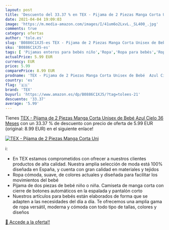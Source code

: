 ```yaml
---
layout: post
title: 'Descuento del 33.37 % en TEX - Pijama de 2 Piezas Manga Corta Uni'
date: 2021-04-04 19:09:03
image: 'https://m.media-amazon.com/images/I/41um6o2LxvL._SL400_.jpg'
comments: true
category: ofertas
author: 'tole.es'
slug: 'B0886C1XJ5-es TEX - Pijama de 2 Piezas Manga Corta Unisex de Bebé Azul...'
sku: 'B0886C1XJ5-es'
tags: [ 'Pijamas enteros para bebés niño','Ropa','Ropa para bebés','Ropa para bebés niño','Ropa para dormir y batas para bebés niño','bebé','tex', ]
actualPrice: 5.99 EUR
currency: EUR
price: 5.99
comparePrice: 8.99 EUR
prodname: 'TEX - Pijama de 2 Piezas Manga Corta Unisex de Bebé  Azul Cielo  36 Meses'
country: 'es'
flag: '🇪🇸'
brand: 'TEX'
buyurl: 'https://www.amazon.es/dp/B0886C1XJ5/?tag=tolees-21'
descuento: '33.37'
average: '5.99'
---
```


Tienes [TEX - Pijama de 2 Piezas Manga Corta Unisex de Bebé  Azul Cielo  36 Meses](https://www.amazon.es/dp/B0886C1XJ5/?tag=tolees-21) con un 33.37 % de descuento con precio de oferta de 5.99 EUR (original: 8.99 EUR) en el siguiente enlace!

[![TEX - Pijama de 2 Piezas Manga Corta Uni](https://m.media-amazon.com/images/I/41um6o2LxvL._SL400_.jpg)](https://www.amazon.es/dp/B0886C1XJ5/?tag=tolees-21)

ℹ️:

- En TEX estamos comprometidos con ofrecer a nuestros clientes productos de alta calidad. Nuestra amplia selección de moda está 100% diseñada en España, y cuenta con gran calidad en materiales y tejidos
- Ropa cómoda, suave, de colores actuales y diseñada para facilitar los movimientos del bebé
- Pijama de dos piezas de bebé niño o niña. Camiseta de manga corta con cierre de botones automáticos en la espalada y pantalón corto
- Nuestros artículos para bebés están elaborados de forma que se adapten a las necesidades del día a día. Te ofrecemos una amplia gama de ropa versátil, moderna y cómoda con todo tipo de tallas, colores y diseños

[🛒 Accede a la oferta!!](https://www.amazon.es/dp/B0886C1XJ5/?tag=tolees-21)
